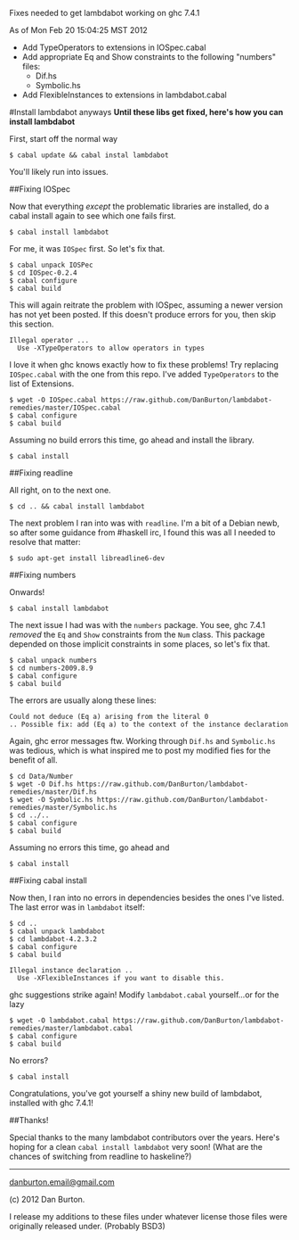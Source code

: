 Fixes needed to get lambdabot working on ghc 7.4.1

As of Mon Feb 20 15:04:25 MST 2012

* Add TypeOperators to extensions in IOSpec.cabal
* Add appropriate Eq and Show constraints to the following "numbers" files:
    * Dif.hs
    * Symbolic.hs
* Add FlexibleInstances to extensions in lambdabot.cabal

#Install lambdabot anyways
**Until these libs get fixed, here's how you can install lambdabot**

First, start off the normal way

    $ cabal update && cabal instal lambdabot

You'll likely run into issues.

##Fixing IOSpec

Now that everything *except* the problematic libraries are installed,
do a cabal install again to see which one fails first.

    $ cabal install lambdabot

For me, it was `IOSpec` first. So let's fix that.

    $ cabal unpack IOSPec
    $ cd IOSpec-0.2.4
    $ cabal configure
    $ cabal build

This will again reitrate the problem with IOSpec,
assuming a newer version has not yet been posted.
If this doesn't produce errors for you,
then skip this section.

    Illegal operator ...
      Use -XTypeOperators to allow operators in types

I love it when ghc knows exactly how to fix these problems!
Try replacing `IOSpec.cabal` with the one from this repo.
I've added `TypeOperators` to the list of Extensions.

    $ wget -O IOSpec.cabal https://raw.github.com/DanBurton/lambdabot-remedies/master/IOSpec.cabal
    $ cabal configure
    $ cabal build

Assuming no build errors this time, go ahead and install the library.

    $ cabal install

##Fixing readline

All right, on to the next one.

    $ cd .. && cabal install lambdabot

The next problem I ran into was with `readline`.
I'm a bit of a Debian newb,
so after some guidance from #haskell irc,
I found this was all I needed to resolve that matter:

    $ sudo apt-get install libreadline6-dev

##Fixing numbers

Onwards!

    $ cabal install lambdabot

The next issue I had was with the `numbers` package.
You see, ghc 7.4.1 *removed* the `Eq` and `Show` constraints
from the `Num` class.
This package depended on those implicit constraints in some places,
so let's fix that.

    $ cabal unpack numbers
    $ cd numbers-2009.8.9
    $ cabal configure
    $ cabal build

The errors are usually along these lines:

    Could not deduce (Eq a) arising from the literal 0
    .. Possible fix: add (Eq a) to the context of the instance declaration

Again, ghc error messages ftw.
Working through `Dif.hs` and `Symbolic.hs` was tedious,
which is what inspired me to post my modified fies
for the benefit of all.

    $ cd Data/Number
    $ wget -O Dif.hs https://raw.github.com/DanBurton/lambdabot-remedies/master/Dif.hs
    $ wget -O Symbolic.hs https://raw.github.com/DanBurton/lambdabot-remedies/master/Symbolic.hs
    $ cd ../..
    $ cabal configure
    $ cabal build

Assuming no errors this time, go ahead and

    $ cabal install

##Fixing cabal install

Now then, I ran into no errors in dependencies
besides the ones I've listed.
The last error was in `lambdabot` itself:

    $ cd ..
    $ cabal unpack lambdabot
    $ cd lambdabot-4.2.3.2
    $ cabal configure
    $ cabal build

    Illegal instance declaration ..
      Use -XFlexibleInstances if you want to disable this.

ghc suggestions strike again!
Modify `lambdabot.cabal` yourself...or for the lazy

    $ wget -O lambdabot.cabal https://raw.github.com/DanBurton/lambdabot-remedies/master/lambdabot.cabal
    $ cabal configure
    $ cabal build

No errors?

    $ cabal install

Congratulations, you've got yourself a shiny new build of
lambdabot, installed with ghc 7.4.1!

##Thanks!

Special thanks to the many lambdabot contributors over the years.
Here's hoping for a clean `cabal install lambdabot`
very soon! (What are the chances of switching from
readline to haskeline?)

<hr />

danburton.email@gmail.com

(c) 2012 Dan Burton.

I release my additions to these files under
whatever license those files were originally released under.
(Probably BSD3)

